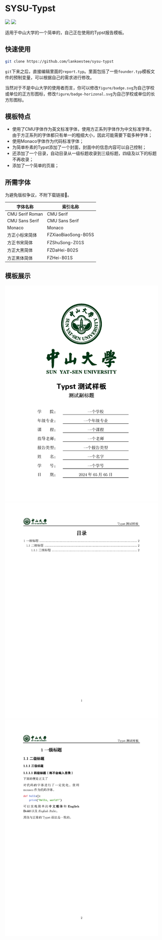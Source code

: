 # SYSU-Typst

![](https://img.shields.io/badge/Sun%20Yat--sen%20University-005826) ![](https://img.shields.io/badge/Typst-239DAD)

适用于中山大学的一个简单的，自己正在使用的Typst报告模板。

## 快速使用

```bash
git clone https://github.com/lankoestee/sysu-typst
```

`git`下来之后，直接编辑里面的`report.typ`。里面包括了一些`founder.typ`模板文件的预制变量，可以根据自己的需求进行修改。

当然对于不是中山大学的使用者而言，你可以修改`figure/badge.svg`为自己学校或单位的正方形图标，修改`figure/badge-horizonal.svg`为自己学校或单位的长方形图标。

## 模板特点

- 使用了CMU字体作为英文标准字体，使用方正系列字体作为中文标准字体，由于方正系列的字体都只有单一的粗细大小，因此可能需要下载多种字体；
- 使用Monaco字体作为代码标准字体；
- 为简单朴素的Typst添加了一个封面，封面中的信息内容可以自己控制；
- 还添加了一个目录，自动目录从一级标题收录到三级标题，四级及以下的标题不再收录；
- 添加了一个简单的页眉；

## 所需字体

为避免版权争议，不附下载链接🔗。

| 字体名称        | 索引名称            |
| --------------- | ------------------- |
| CMU Serif Roman | CMU Serif           |
| CMU Sans Serif  | CMU Sans Serif      |
| Monaco          | Monaco              |
| 方正小标宋简体  | FZXiaoBiaoSong-B05S |
| 方正书宋简体    | FZShuSong-Z01S      |
| 方正大黑简体    | FZDaHei-B02S        |
| 方正黑体简体    | FZHei-B01S          |

## 模板展示

![](./image/report_1.png)
![](./image/report_2.png)
![](./image/report_3.png)